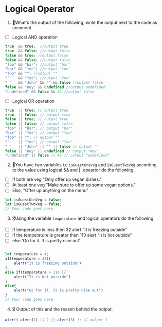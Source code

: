 # Logical Operator

1. 🥇What's the output of the following, write the output next to the code as comment.

* [ ] Logical AND operation

```js
true  && true;  //output true
true  && false; //output false
false && true; //output false
false && false; //output false
"foo" && "bar"; //output "bar"
"bar" && "foo"; //output "foo"
"foo" && ""; //output ""
""    && "foo"; //output "foo"
" "   && "John" && "" && false //output false
false && "Hey" && undefined //output undefined
"undefined" && false && 42 //output false
```

* [ ] Logical OR operation
```js
true  || true; // output true
true  || false; // output true
false || true; // output true
false || false; // output false
"foo" || "bar"; // output "bar"
"bar" || "foo"; // output "foo"
"foo" || ""; // output ""
""    || "foo"; // output "foo"
" "   || "John" || "" || false // output ""
false || "Hey" || undefined // output "Hey"
"undefined" || false || 42 // output "undefined"
```

2. 🥈You have two variables i.e `isGuestOneVeg` and  `isGuestTwoVeg` according to the value using logical && and || opeartor do the following.

* [ ] If both are veg "Only offer up vegan dishes."
* [ ] At least one veg  "Make sure to offer up some vegan options."
* [ ] Else, "Offer up anything on the menu"
```js
let isGuestOneVeg = false;
let isGuestTwoVeg = false;
// Your code goes here
```


3. 🎖Using the variable `temperature` and logical operators do the following
* [ ] If temperature is less then 32 alert "It is freezing outside"
* [ ] If the temperature is greater then 110 alert "It is hot outside"
* [ ] else 'Go for it. It is pretty nice out'
```js

let temperature = 4;
if(temperature < 32){
    alert("It is freezing outside")
}
else if(temperature > 110 ){
    alert("It is hot outside")
}
else{
    alert("Go for it. It is pretty nice out")
}
// Your code goes here
```

4. 🎖 Output of this and the reason behind the output.
```js
alert( alert(1) || 2 || alert(3) ); // output 1
```